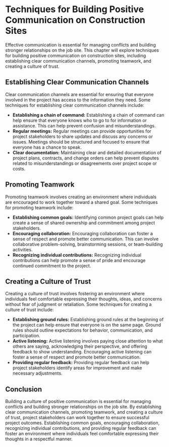 # Techniques for Building Positive Communication on Construction Sites

Effective communication is essential for managing conflicts and building stronger relationships on the job site. This chapter will explore techniques for building positive communication on construction sites, including establishing clear communication channels, promoting teamwork, and creating a culture of trust.

Establishing Clear Communication Channels
-----------------------------------------

Clear communication channels are essential for ensuring that everyone involved in the project has access to the information they need. Some techniques for establishing clear communication channels include:

* **Establishing a chain of command:** Establishing a chain of command can help ensure that everyone knows who to go to for information or assistance. This can help prevent confusion and misunderstandings.
* **Regular meetings:** Regular meetings can provide opportunities for project stakeholders to share updates and discuss any concerns or issues. Meetings should be structured and focused to ensure that everyone has a chance to speak.
* **Clear documentation:** Maintaining clear and detailed documentation of project plans, contracts, and change orders can help prevent disputes related to misunderstandings or disagreements over project scope or costs.

Promoting Teamwork
------------------

Promoting teamwork involves creating an environment where individuals are encouraged to work together toward a shared goal. Some techniques for promoting teamwork include:

* **Establishing common goals:** Identifying common project goals can help create a sense of shared ownership and commitment among project stakeholders.
* **Encouraging collaboration:** Encouraging collaboration can foster a sense of respect and promote better communication. This can involve collaborative problem-solving, brainstorming sessions, or team-building activities.
* **Recognizing individual contributions:** Recognizing individual contributions can help promote a sense of pride and encourage continued commitment to the project.

Creating a Culture of Trust
---------------------------

Creating a culture of trust involves fostering an environment where individuals feel comfortable expressing their thoughts, ideas, and concerns without fear of judgment or retaliation. Some techniques for creating a culture of trust include:

* **Establishing ground rules:** Establishing ground rules at the beginning of the project can help ensure that everyone is on the same page. Ground rules should outline expectations for behavior, communication, and participation.
* **Active listening:** Active listening involves paying close attention to what others are saying, acknowledging their perspective, and offering feedback to show understanding. Encouraging active listening can foster a sense of respect and promote better communication.
* **Providing regular feedback:** Providing regular feedback can help project stakeholders identify areas for improvement and make necessary adjustments.

Conclusion
----------

Building a culture of positive communication is essential for managing conflicts and building stronger relationships on the job site. By establishing clear communication channels, promoting teamwork, and creating a culture of trust, project stakeholders can work together to ensure successful project outcomes. Establishing common goals, encouraging collaboration, recognizing individual contributions, and providing regular feedback can foster an environment where individuals feel comfortable expressing their thoughts in a respectful manner.
